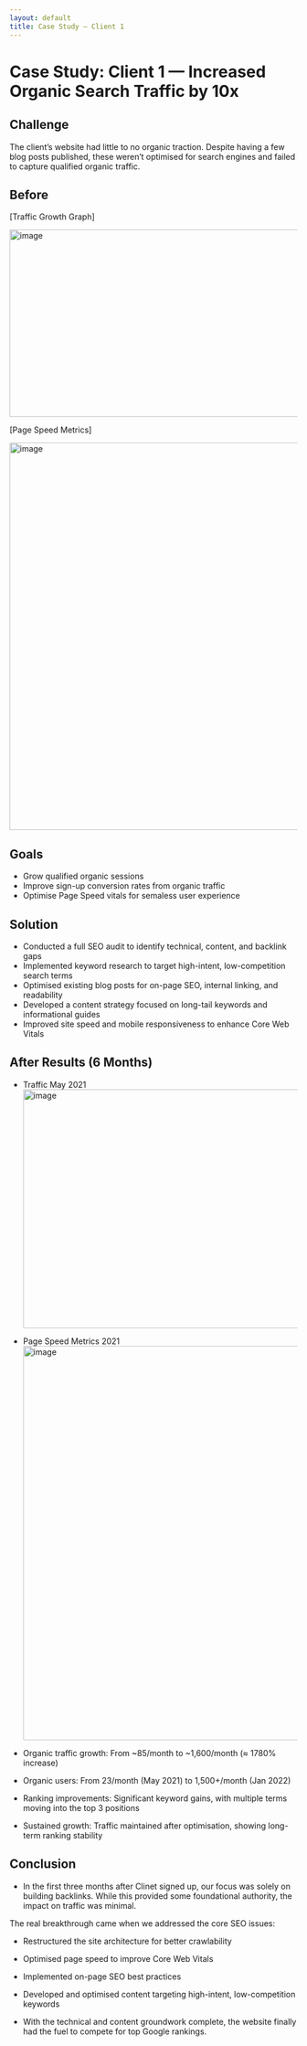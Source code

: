 ```yaml
---
layout: default
title: Case Study – Client 1
---
```


# Case Study: Client 1 — Increased Organic Search Traffic by 10x

## Challenge
The client’s website had little to no organic traction. Despite having a few blog posts published, these weren’t optimised for search engines and failed to capture qualified organic traffic.

## Before
[Traffic Growth Graph]

<img width="604" height="328" alt="image" src="https://github.com/user-attachments/assets/1026c5ba-a661-41b2-b719-ede9a2f183ff" />

[Page Speed Metrics]

<img width="677" height="678" alt="image" src="https://github.com/user-attachments/assets/fa2c60ce-23b1-4f61-8609-6f3febe1237a"/>

## Goals

- Grow qualified organic sessions
- Improve sign-up conversion rates from organic traffic
- Optimise Page Speed vitals for semaless user experience

## Solution

- Conducted a full SEO audit to identify technical, content, and backlink gaps
- Implemented keyword research to target high-intent, low-competition search terms
- Optimised existing blog posts for on-page SEO, internal linking, and readability
- Developed a content strategy focused on long-tail keywords and informational guides
- Improved site speed and mobile responsiveness to enhance Core Web Vitals

## After Results (6 Months)

- Traffic May 2021 <img width="732" height="418" alt="image" src="https://github.com/user-attachments/assets/f94320d8-8a35-4a4a-a062-497d07d92cd6" />

- Page Speed Metrics 2021 <img width="494" height="690" alt="image" src="https://github.com/user-attachments/assets/9e842c15-448e-496b-a1d4-11239ec058e5" />


- Organic traffic growth: From ~85/month to ~1,600/month (≈ 1780% increase)
- Organic users: From 23/month (May 2021) to 1,500+/month (Jan 2022)
- Ranking improvements: Significant keyword gains, with multiple terms moving into the top 3 positions
- Sustained growth: Traffic maintained after optimisation, showing long-term ranking stability

## Conclusion
- In the first three months after Clinet signed up, our focus was solely on building backlinks. While this provided some foundational authority, the impact on traffic was minimal.

The real breakthrough came when we addressed the core SEO issues:

- Restructured the site architecture for better crawlability

- Optimised page speed to improve Core Web Vitals

- Implemented on-page SEO best practices

- Developed and optimised content targeting high-intent, low-competition keywords

- With the technical and content groundwork complete, the website finally had the fuel to compete for top Google rankings.
